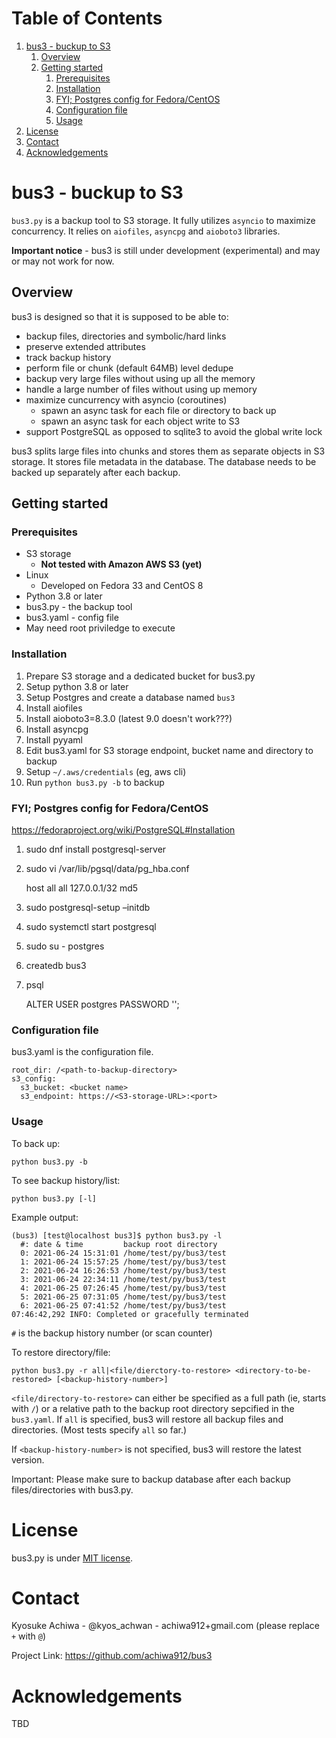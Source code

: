 
# Table of Contents

1.  [bus3 - buckup to S3](#org1e672a0)
    1.  [Overview](#org11746c1)
    2.  [Getting started](#orgeac1f73)
        1.  [Prerequisites](#org37d1924)
        2.  [Installation](#orga98f00a)
        3.  [FYI; Postgres config for Fedora/CentOS](#org5e709a6)
        4.  [Configuration file](#org3a4c310)
        5.  [Usage](#org1b98c02)
2.  [License](#orgdf71267)
3.  [Contact](#org678c9d3)
4.  [Acknowledgements](#org867aebf)



<a id="org1e672a0"></a>

# bus3 - buckup to S3

`bus3.py` is a backup tool to S3 storage.  It fully utilizes `asyncio` to maximize concurrency.  It relies on `aiofiles`, `asyncpg` and `aioboto3` libraries.

**Important notice** - bus3 is still under development (experimental) and may or may not work for now.  


<a id="org11746c1"></a>

## Overview

bus3 is designed so that it is supposed to be able to:

-   backup files, directories and symbolic/hard links
-   preserve extended attributes
-   track backup history
-   perform file or chunk (default 64MB) level dedupe
-   backup very large files without using up all the memory
-   handle a large number of files without using up memory
-   maximize cuncurrency with asyncio (coroutines)
    -   spawn an async task for each file or directory to back up
    -   spawn an async task for each object write to S3
-   support PostgreSQL as opposed to sqlite3 to avoid the global write lock

bus3 splits large files into chunks and stores them as separate objects in S3 storage.  It stores file metadata in the database.  The database needs to be backed up separately after each backup.


<a id="orgeac1f73"></a>

## Getting started


<a id="org37d1924"></a>

### Prerequisites

-   S3 storage
    -   **Not tested with Amazon AWS S3 (yet)**
-   Linux
    -   Developed on Fedora 33 and CentOS 8
-   Python 3.8 or later
-   bus3.py - the backup tool
-   bus3.yaml - config file
-   May need root priviledge to execute


<a id="orga98f00a"></a>

### Installation

1.  Prepare S3 storage and a dedicated bucket for bus3.py
2.  Setup python 3.8 or later
3.  Setup Postgres and create a database named `bus3`
4.  Install aiofiles
5.  Install aioboto3=8.3.0 (latest 9.0 doesn't work???)
6.  Install asyncpg
7.  Install pyyaml
8.  Edit bus3.yaml for S3 storage endpoint, bucket name and directory to backup
9.  Setup `~/.aws/credentials` (eg, aws cli)
10. Run `python bus3.py -b` to backup


<a id="org5e709a6"></a>

### FYI; Postgres config for Fedora/CentOS

<https://fedoraproject.org/wiki/PostgreSQL#Installation>

1.  sudo dnf install postgresql-server
2.  sudo vi /var/lib/pgsql/data/pg\_hba.conf

    host    all             all             127.0.0.1/32            md5

1.  sudo postgresql-setup &#x2013;initdb
2.  sudo systemctl start postgresql
3.  sudo su - postgres
4.  createdb bus3
5.  psql


    ALTER USER postgres PASSWORD '<db-password>';


<a id="org3a4c310"></a>

### Configuration file

bus3.yaml is the configuration file.

    root_dir: /<path-to-backup-directory>
    s3_config:
      s3_bucket: <bucket name>
      s3_endpoint: https://<S3-storage-URL>:<port>


<a id="org1b98c02"></a>

### Usage

To back up:

    python bus3.py -b

To see backup history/list:

    python bus3.py [-l]

Example output:

    (bus3) [test@localhost bus3]$ python bus3.py -l
      #: date & time         backup root directory
      0: 2021-06-24 15:31:01 /home/test/py/bus3/test
      1: 2021-06-24 15:57:25 /home/test/py/bus3/test
      2: 2021-06-24 16:26:53 /home/test/py/bus3/test
      3: 2021-06-24 22:34:11 /home/test/py/bus3/test
      4: 2021-06-25 07:26:45 /home/test/py/bus3/test
      5: 2021-06-25 07:31:05 /home/test/py/bus3/test
      6: 2021-06-25 07:41:52 /home/test/py/bus3/test
    07:46:42,292 INFO: Completed or gracefully terminated

`#` is the backup history number (or scan counter)

To restore directory/file:

    python bus3.py -r all|<file/dierctory-to-restore> <directory-to-be-restored> [<backup-history-number>]

`<file/directory-to-restore>` can either be specified as a full path (ie, starts with `/`) or a relative path to the backup root directory sepcified in the `bus3.yaml`.  If `all` is specified, bus3 will restore all backup files and directories.  (Most tests specify `all` so far.)

If `<backup-history-number>` is not specified, bus3 will restore the latest version.

Important: Please make sure to backup database after each backup files/directories with bus3.py.


<a id="orgdf71267"></a>

# License

bus3.py is under [MIT license](https://en.wikipedia.org/wiki/MIT_License).


<a id="org678c9d3"></a>

# Contact

Kyosuke Achiwa - @kyos\_achwan - achiwa912+gmail.com (please replace `+` with `@`)

Project Link: <https://github.com/achiwa912/bus3>


<a id="org867aebf"></a>

# Acknowledgements

TBD

